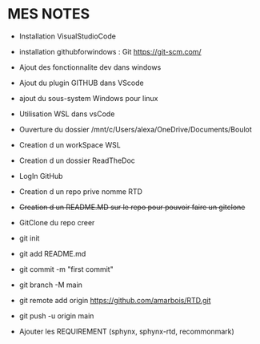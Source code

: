 # MES NOTES


* Installation VisualStudioCode
* installation githubforwindows : Git https://git-scm.com/
* Ajout des fonctionnalite dev dans windows
* Ajout du plugin GITHUB dans VScode
* ajout du sous-system Windows pour linux
* Utilisation WSL dans vsCode
* Ouverture du dossier /mnt/c/Users/alexa/OneDrive/Documents/Boulot
* Creation d un workSpace WSL
* Creation d un dossier ReadTheDoc

* LogIn GitHub
* Creation d un repo prive nomme RTD
* ~~Creation d un README.MD sur le repo pour pouvoir faire un gitclone~~
* GitClone du repo creer

* git init
* git add README.md
* git commit -m "first commit"
* git branch -M main
* git remote add origin https://github.com/amarbois/RTD.git
* git push -u origin main
* Ajouter les REQUIREMENT (sphynx, sphynx-rtd, recommonmark)

